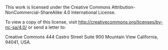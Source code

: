 This work is licensed under the Creative Commons Attribution-NonCommercial-ShareAlike 4.0 International License.

To view a copy of this license, visit http://creativecommons.org/licenses/by-nc-sa/4.0/ or send a letter to:

Creative Commons
444 Castro Street
Suite 900
Mountain View
California, 94041, USA.
